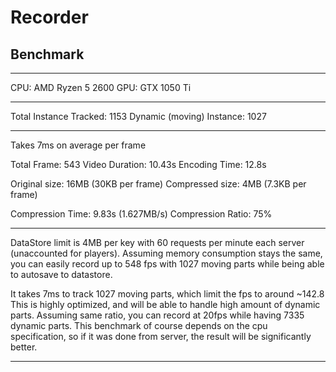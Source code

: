 # Recorder

## Benchmark

---------------------------------------
CPU: AMD Ryzen 5 2600
GPU: GTX 1050 Ti

---------------------------------------

Total Instance Tracked: 1153
Dynamic (moving) Instance: 1027

---------------------------------------
Takes 7ms on average per frame

Total Frame: 543
Video Duration: 10.43s
Encoding Time: 12.8s

Original size: 16MB (30KB per frame)
Compressed size: 4MB (7.3KB per frame)

Compression Time: 9.83s (1.627MB/s)
Compression Ratio: 75%

-------------------------------------------------------------------------------------------------------------------------------------------

DataStore limit is 4MB per key with 60 requests per minute each server (unaccounted for players).
Assuming memory consumption stays the same, you can easily record up to 548 fps with 1027 moving parts
while being able to autosave to datastore.

It takes 7ms to track 1027 moving parts, which limit the fps to around ~142.8
This is highly optimized, and will be able to handle high amount of dynamic parts.
Assuming same ratio, you can record at 20fps while having 7335 dynamic parts.
This benchmark of course depends on the cpu specification, so if it was done from server,
the result will be significantly better.

-------------------------------------------------------------------------------------------------------------------------------------------
